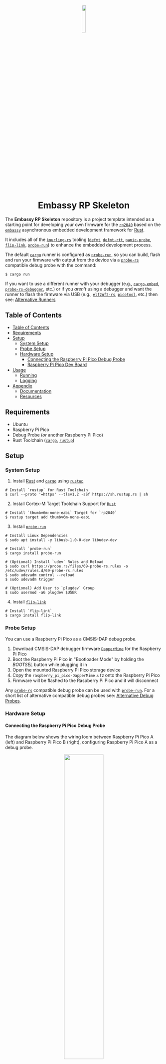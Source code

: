 <!-- Title -->
<p align="center">
  <img width=15% src="https://www.svgrepo.com/show/68860/microchip.svg">
  <h1 align="center">Embassy RP Skeleton</h1>
</p>

The **Embassy RP Skeleton** repository is a project template intended as a starting point for developing your own
firmware for the [`rp2040`][1] based on the [`embassy`][2] asynchronous embedded development framework for [Rust][3].

It includes all of the [`knurling-rs`][4] tooling ([`defmt`][5], [`defmt-rtt`][5], [`panic-probe`][5], [`flip-link`][6],
[`probe-run`][7]) to enhance the embedded development process.

The default [`cargo`][8] runner is configured as [`probe-run`][7], so you can build, flash and run your firmware _with_
output from the device via a [`probe-rs`][9] compatible debug probe with the command:

```shell
$ cargo run
```

If you want to use a different runner with your debugger (e.g., [`cargo-embed`][10], [`probe-rs-debugger`][11], etc.) or
if you _aren't_ using a debugger and want the runner to flash the firmware via USB (e.g., [`elf2uf2-rs`][12],
[`picotool`][13], etc.) then see: [Alternative Runners][14]

## Table of Contents
- [Table of Contents](#table-of-contents)
- [Requirements](#requirements)
- [Setup](#setup)
  - [System Setup](#system-setup)
  - [Probe Setup](#probe-setup)
  - [Hardware Setup](#hardware-setup)
    - [Connecting the Raspberry Pi Pico Debug Probe](#connecting-the-raspberry-pi-pico-debug-probe)
    - [Raspberry Pi Pico Dev Board](#raspberry-pi-pico-dev-board)
- [Usage](#usage)
    - [Running](#running)
    - [Logging](#logging)
- [Appendix](#appendix)
    - [Documentation](#documentation)
    - [Resources](#resources)

## Requirements
* Ubuntu
* Raspberry Pi Pico
* Debug Probe (*or* another Raspberry Pi Pico)
* Rust Toolchain ([`cargo`][8], [`rustup`][15])

## Setup
### System Setup
1. Install [Rust][3] and [`cargo`][8] using [`rustup`][15]
```shell
# Install `rustup` for Rust Toolchain
$ curl --proto '=https' --tlsv1.2 -sSf https://sh.rustup.rs | sh
```

2. Install Cortex-M Target Toolchain Support for [`Rust`][3]
```shell
# Install `thumbv6m-none-eabi` Target for `rp2040`
$ rustup target add thumbv6m-none-eabi
```

3. Install [`probe-run`][7]
```shell
# Install Linux Dependencies
$ sudo apt install -y libusb-1.0-0-dev libudev-dev

# Install `probe-run`
$ cargo install probe-run

# (Optional) Install `udev` Rules and Reload
$ sudo curl https://probe.rs/files/69-probe-rs.rules -o /etc/udev/rules.d/69-probe-rs.rules
$ sudo udevadm control --reload
$ sudo udevadm trigger

# (Optional) Add User to `plugdev` Group
$ sudo usermod -aG plugdev $USER
```

4. Install [`flip-link`][6]
```shell
# Install `flip-link`
$ cargo install flip-link
```

### Probe Setup
You can use a Raspberry Pi Pico as a CMSIS-DAP debug probe.

1. Download CMSIS-DAP debugger firmware [`DapperMime`][16] for the Raspberry Pi Pico
2. Boot the Raspberry Pi Pico in "Bootloader Mode" by holding the _BOOTSEL_ button while plugging it in
3. Open the mounted Raspberry Pi Pico storage device
4. Copy the `raspberry_pi_pico-DapperMime.uf2` onto the Raspberry Pi Pico
5. Firmware will be flashed to the Raspberry Pi Pico and it will disconnect

Any [`probe-rs`][9] compatible debug probe can be used with [`probe-run`][7]. For a short list of alternative
compatible debug probes see: [Alternative Debug Probes][17].

### Hardware Setup
#### Connecting the Raspberry Pi Pico Debug Probe
The diagram below shows the wiring loom between Raspberry Pi Pico A (left) and Raspberry Pi Pico B (right), configuring
Raspberry Pi Pico A as a debug probe.

<!-- Embed Image -->
<p align="center">
  <img width=50% src="https://user-images.githubusercontent.com/62866982/191892108-daabc0d6-5ec1-4265-8722-226c512b995c.svg">
</p>

The connections shown in the diagram above are listed below.

```
Pico A GND -> Pico B GND
Pico A GP2 -> Pico B SWCLK
Pico A GP3 -> Pico B SWDIO
Pico A GP4/UART1 TX -> Pico B GP1/UART0 RX
Pico A GP5/UART1 RX -> Pico B GP0/UART0 TX
Pico A VSYS -> Pico B VSYS
```

For more information on connecting the two Raspberry Pi Picos, the wiring loom between them and its connections, see
the section _Appendix A > Wiring Loom_ in: [Getting Started with Raspberry Pi Pico][18]

#### Raspberry Pi Pico Dev Board
Alternatively, a custom printed Raspberry Pi Pico Dev Board can be used to enhance development, which includes:

* Debug Probe Host (Raspberry Pi Pico)
* Detachable Target (Raspberry Pi Pico)
* Serial Interface
* Reset Button
* Breakout Pins
* Selection of _VSys_ or _VBus_ Power Sources

The custom printed Raspberry Pi Pico Dev board is shown below:

<!-- Embed Image -->
<p align="center">
  <img width=50% src="https://user-images.githubusercontent.com/62866982/191941119-a21dd273-d29b-49a5-8daf-5e4429268965.png">
</p>

For more information on printing your own custom Raspberry Pi Pico Dev Board, see:
[Raspberry Pi Pico Dev Board][19]

## Usage
#### Running
To run the firmware in debug mode:
```shell
$ cargo run
```

To run the firmware in release mode:
```shell
$ cargo run --release
```

#### Logging
To change the default [`defmt`][5] log level, see `.cargo/config.toml`:
```toml
[env]
DEFMT_LOG = "trace"
```

You can also set the log level inline:
```shell
$ DEFMT_LOG=debug cargo run
$ DEFMT_LOG=error cargo run --release
```

## Appendix
#### Documentation
* [Raspberry Pi Pico][1]
* [Rust][3]
* [Cargo][8]
* [Rustup][15]
* [Embassy][2]
* [Knurling-RS `defmt`][5]
* [Knurling-RS `flip-link`][6]
* [Knurling-RS `probe-run`][7]
* [Probe-RS `cargo-embed`][10]
* [Probe-RS `probe-rs-debugger`][11]
* [Raspberry Pi Pico `elf2uf2`][12]
* [Raspberry Pi Pico `picotool`][13]
* [CMSIS-DAP Firmware `DapperMime`][16]

#### Resources
* [Rust Embedded Book][20]
* [Awesome Embedded Rust][21]
* [Getting Started with Raspberry Pi Pico][22]
* [Ferrous Systems Embedded Training][23]
* [Ferrous Systems Embedded Teaching Material][24]
* [RP-RS App Template][25]
* [RP-RS Alternative Debug Probes][17]
* [RP-RS Alternative Runners][14]
* [Knurling-RS App Template][4]
* [Probe-RS Probe Setup][9]
* [Raspberry Pi Pico Dev Board][19]


<!-- Reference -->
[1]: https://www.raspberrypi.com/documentation/microcontrollers/rp2040.html
[2]: https://embassy.dev/dev/index.html
[3]: https://www.rust-lang.org/
[4]: https://github.com/knurling-rs/app-template
[5]: https://github.com/knurling-rs/defmt
[6]: https://github.com/knurling-rs/flip-link
[7]: https://github.com/knurling-rs/probe-run
[8]: https://doc.rust-lang.org/cargo/
[9]: https://probe.rs/docs/getting-started/probe-setup/
[10]: https://github.com/probe-rs/cargo-embed
[11]: https://github.com/probe-rs/vscode
[12]: https://github.com/JoNil/elf2uf2-rs
[13]: https://github.com/raspberrypi/picotool
[14]: https://github.com/rp-rs/rp2040-project-template#alternative-runners
[15]: https://rustup.rs/
[16]: https://github.com/majbthrd/DapperMime
[17]: https://github.com/rp-rs/rp2040-project-template/blob/main/debug_probes.md
[18]: https://datasheets.raspberrypi.com/pico/getting-started-with-pico.pdf#picoprobe-wiring-section
[19]: https://timsavage.github.io/rpi-pico-devboard/
[20]: https://docs.rust-embedded.org/book/
[21]: https://github.com/rust-embedded/awesome-embedded-rust
[22]: https://datasheets.raspberrypi.com/pico/getting-started-with-pico.pdf
[23]: https://embedded-trainings.ferrous-systems.com/
[24]: https://github.com/ferrous-systems/teaching-material
[25]: https://github.com/rp-rs/rp2040-project-template
